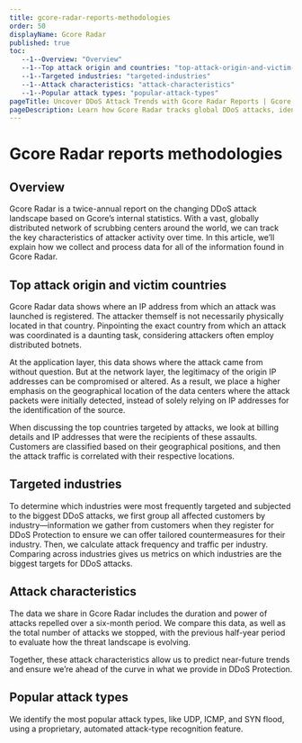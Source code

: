 ```yaml
---
title: gcore-radar-reports-methodologies
order: 50
displayName: Gcore Radar
published: true
toc:
   --1--Overview: "Overview"
   --1--Top attack origin and countries: "top-attack-origin-and-victim-countries"
   --1--Targeted industries: "targeted-industries"
   --1--Attack characteristics: "attack-characteristics"
   --1--Popular attack types: "popular-attack-types" 
pageTitle: Uncover DDoS Attack Trends with Gcore Radar Reports | Gcore
pageDescription: Learn how Gcore Radar tracks global DDoS attacks, identifies top targeted industries, and predicts future trends using unique methodologies.
---
```

# Gcore Radar reports methodologies

## Overview 

Gcore Radar is a twice-annual report on the changing DDoS attack landscape based on Gcore’s internal statistics. With a vast, globally distributed network of scrubbing centers around the world, we can track the key characteristics of attacker activity over time. ​In this article, we’ll explain how we collect and process data for all of the information found in Gcore Radar.

## Top attack origin and victim countries

Gcore Radar data shows where an IP address from which an attack was launched is registered. The attacker themself is not necessarily physically located in that country. Pinpointing the exact country from which an attack was coordinated is a daunting task, considering attackers often employ distributed botnets.

At the application layer, this data shows where the attack came from without question. But at the network layer, the legitimacy of the origin IP addresses can be compromised or altered. As a result, we place a higher emphasis on the geographical location of the data centers where the attack packets were initially detected, instead of solely relying on IP addresses for the identification of the source.

When discussing the top countries targeted by attacks, we look at billing details and IP addresses that were the recipients of these assaults. Customers are classified based on their geographical positions, and then the attack traffic is correlated with their respective locations.

## Targeted industries

To determine which industries were most frequently targeted and subjected to the biggest DDoS attacks, we first group all affected customers by industry—information we gather from customers when they register for DDoS Protection to ensure we can offer tailored countermeasures for their industry. Then, we calculate attack frequency and traffic per industry. Comparing across industries gives us metrics on which industries are the biggest targets for DDoS attacks.

## Attack characteristics

The data we share in Gcore Radar includes the duration and power of attacks repelled over a six-month period. We compare this data, as well as the total number of attacks we stopped, with the previous half-year period to evaluate how the threat landscape is evolving. 

Together, these attack characteristics allow us to predict near-future trends and ensure we’re ahead of the curve in what we provide in DDoS Protection.

## Popular attack types

We identify the most popular attack types, like UDP, ICMP, and SYN flood, using a proprietary, automated attack-type recognition feature.